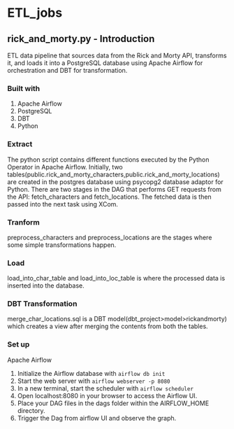 # ETL_jobs

## rick_and_morty.py - Introduction

ETL data pipeline that sources data from the Rick and Morty API, transforms it, and loads it into a PostgreSQL database using Apache Airflow for orchestration and DBT for transformation.

### Built with

1. Apache Airflow
2. PostgreSQL
3. DBT
4. Python

### Extract
The python script contains different functions executed by the Python Operator in Apache Airflow. Initially, two tables(public.rick_and_morty_characters,public.rick_and_morty_locations) are created in the postgres database using psycopg2 database adaptor for Python. There are two stages in the DAG that performs GET requests from the API: fetch_characters and fetch_locations. The fetched data is then passed into the next task using XCom.

### Tranform

preprocess_characters and preprocess_locations are the stages where some simple transformations happen.

### Load

load_into_char_table and load_into_loc_table is where the processed data is inserted into the database.

### DBT Transformation

merge_char_locations.sql is a DBT model(dbt_project>model>rickandmorty) which creates a view after merging the contents from both the tables.

### Set up

Apache Airflow
1. Initialize the Airflow database with `airflow db init`
2. Start the web server with `airflow webserver -p 8080`
3. In a new terminal, start the scheduler with `airflow scheduler`
4. Open localhost:8080 in your browser to access the Airflow UI.
5. Place your DAG files in the dags folder within the AIRFLOW_HOME directory.
6. Trigger the Dag from airflow UI and observe the graph.

